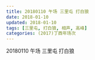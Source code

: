 ```yaml
---
title: 20180110 午场 三里屯 打白狼
date: 2018-01-10
updated: 2018-01-10
tags: [三里屯, 打白狼, 相声, 高峰] 
categories: (2017)丁酉年场次 
---
```

20180110 午场 三里屯 打白狼

